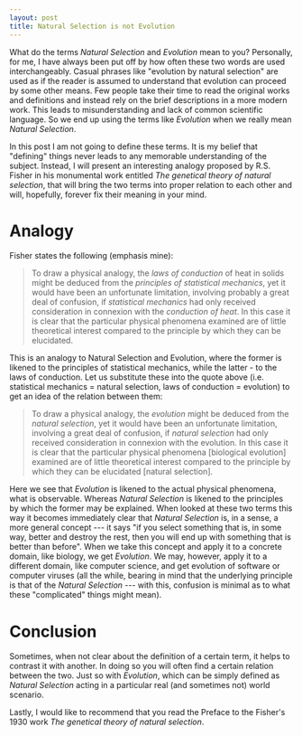 ```yaml
---
layout: post
title: Natural Selection is not Evolution
---
```



What do the terms *Natural Selection* and *Evolution* mean to you? Personally, for me, I have always been put off by how often these two words are used interchangeably. Casual phrases like "evolution by natural selection" are used as if the reader is assumed to understand that evolution can proceed by some other means. Few people take their time to read the original works and definitions and instead rely on the brief descriptions in a more modern work. This leads to misunderstanding and lack of common scientific language. So we end up using the terms like *Evolution* when we really mean *Natural Selection*.

In this post I am not going to define these terms. It is my belief that "defining" things never leads to any memorable understanding of the subject. Instead, I will present an interesting analogy proposed by R.S. Fisher in his monumental work entitled *The genetical theory of natural selection*, that will bring the two terms into proper relation to each other and will, hopefully, forever fix their meaning in your mind.

Analogy
=======
Fisher states the following (emphasis mine):

> To draw a physical analogy, the *laws of conduction* of heat in solids might be deduced from the *principles of statistical mechanics*, yet it would have been an unfortunate limitation, involving probably a great deal of confusion, if *statistical mechanics* had only received consideration in connexion with the *conduction of heat*. In this case it is clear that the particular physical phenomena examined are of little theoretical interest compared to the principle by which they can be elucidated.

This is an analogy to Natural Selection and Evolution, where the former is likened to the principles of statistical mechanics, while the latter - to the laws of conduction. Let us substitute these into the quote above (i.e. statistical mechanics = natural selection, laws of conduction = evolution) to get an idea of the relation between them:

> To draw a physical analogy, the *evolution* might be deduced from the *natural selection*, yet it would have been an unfortunate limitation, involving a great deal of confusion, if *natural selection* had only received consideration in connexion with the evolution. In this case it is clear that the particular physical phenomena [biological evolution] examined are of little theoretical interest compared to the principle by which they can be elucidated [natural selection].

Here we see that *Evolution* is likened to the actual physical phenomena, what is observable. Whereas *Natural Selection* is likened to the principles by which the former may be explained. When looked at these two terms this way it becomes immediately clear that *Natural Selection* is, in a sense, a more general concept --- it says "if you select something that is, in some way, better and destroy the rest, then you will end up with something that is better than before". When we take this concept and apply it to a concrete domain, like biology, we get *Evolution*. We may, however, apply it to a different domain, like computer science, and get evolution of software or computer viruses (all the while, bearing in mind that the underlying principle is that of the *Natural Selection* --- with this, confusion is minimal as to what these "complicated" things might mean).

Conclusion
==========
Sometimes, when not clear about the definition of a certain term, it helps to contrast it with another. In doing so you will often find a certain relation between the two. Just so with *Evolution*, which can be simply defined as *Natural Selection* acting in a particular real (and sometimes not) world scenario.

Lastly, I would like to recommend that you read the Preface to the Fisher's 1930 work *The genetical theory of natural selection*.





